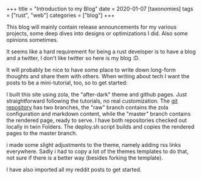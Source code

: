 +++
title = "Introduction to my Blog"
date = 2020-01-07
[taxonomies]
tags = ["rust", "web"]
categories = ["blog"]
+++

This blog will mainly contain release announcements for my various projects, some deep dives into designs or optimizations I did. Also some opinions sometimes.

<!-- more -->

It seems like a hard requirement for being a rust developer is to have a blog and a twitter, I don't like twitter so here is my blog :D.

It will probably be nice to have some place to write down long-form thoughts and share them with others.
When writing about tech I want the posts to be a mini-tutorial, too, so to get started:

I built this site using zola, the "after-dark" theme and github pages. Just straightforward following the tutorials, no real customization.
The [git repository](https://github.com/djugei/djugei.github.io) has two branches, the "raw" branch contains the zola configuration and markdown content, while the "master" branch contains the rendered page, ready to serve. I have both repositories checked out locally in twin Folders. The deploy.sh script builds and copies the rendered pages to the master branch.

i made some slight adjustments to the theme, namely adding rss links everywhere. Sadly i had to copy a lot of the themes templates to do that, not sure if there is a better way (besides forking the template).

I have also imported all my reddit posts to get started.
